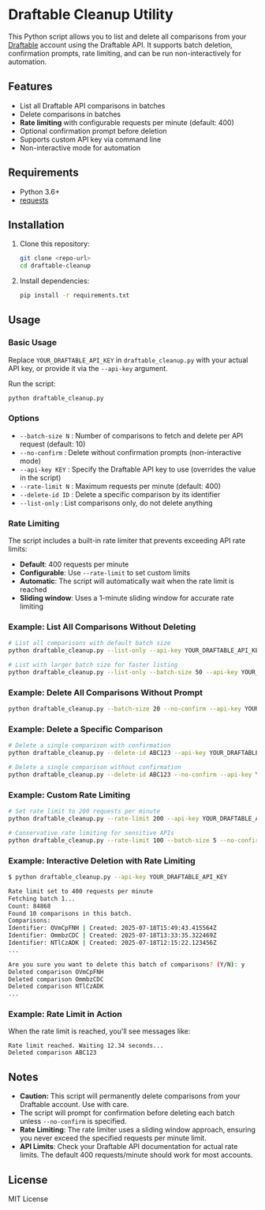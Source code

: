 # Draftable Cleanup Utility

This Python script allows you to list and delete all comparisons from your [Draftable](https://draftable.com/) account using the Draftable API. It supports batch deletion, confirmation prompts, rate limiting, and can be run non-interactively for automation.

## Features
- List all Draftable API comparisons in batches
- Delete comparisons in batches
- **Rate limiting** with configurable requests per minute (default: 400)
- Optional confirmation prompt before deletion
- Supports custom API key via command line
- Non-interactive mode for automation

## Requirements
- Python 3.6+
- [requests](https://pypi.org/project/requests/)

## Installation
1. Clone this repository:
   ```bash
   git clone <repo-url>
   cd draftable-cleanup
   ```
2. Install dependencies:
   ```bash
   pip install -r requirements.txt
   ```

## Usage

### Basic Usage
Replace `YOUR_DRAFTABLE_API_KEY` in `draftable_cleanup.py` with your actual API key, or provide it via the `--api-key` argument.

Run the script:
```bash
python draftable_cleanup.py
```

### Options
- `--batch-size N` : Number of comparisons to fetch and delete per API request (default: 10)
- `--no-confirm`   : Delete without confirmation prompts (non-interactive mode)
- `--api-key KEY`  : Specify the Draftable API key to use (overrides the value in the script)
- `--rate-limit N` : Maximum requests per minute (default: 400)
- `--delete-id ID` : Delete a specific comparison by its identifier
- `--list-only`    : List comparisons only, do not delete anything

### Rate Limiting
The script includes a built-in rate limiter that prevents exceeding API rate limits:
- **Default**: 400 requests per minute
- **Configurable**: Use `--rate-limit` to set custom limits
- **Automatic**: The script will automatically wait when the rate limit is reached
- **Sliding window**: Uses a 1-minute sliding window for accurate rate limiting

### Example: List All Comparisons Without Deleting
```bash
# List all comparisons with default batch size
python draftable_cleanup.py --list-only --api-key YOUR_DRAFTABLE_API_KEY

# List with larger batch size for faster listing
python draftable_cleanup.py --list-only --batch-size 50 --api-key YOUR_DRAFTABLE_API_KEY
```

### Example: Delete All Comparisons Without Prompt
```bash
python draftable_cleanup.py --batch-size 20 --no-confirm --api-key YOUR_DRAFTABLE_API_KEY
```

### Example: Delete a Specific Comparison
```bash
# Delete a single comparison with confirmation
python draftable_cleanup.py --delete-id ABC123 --api-key YOUR_DRAFTABLE_API_KEY

# Delete a single comparison without confirmation
python draftable_cleanup.py --delete-id ABC123 --no-confirm --api-key YOUR_DRAFTABLE_API_KEY
```

### Example: Custom Rate Limiting
```bash
# Set rate limit to 200 requests per minute
python draftable_cleanup.py --rate-limit 200 --api-key YOUR_DRAFTABLE_API_KEY

# Conservative rate limiting for sensitive APIs
python draftable_cleanup.py --rate-limit 100 --batch-size 5 --no-confirm
```

### Example: Interactive Deletion with Rate Limiting
```bash
$ python draftable_cleanup.py --api-key YOUR_DRAFTABLE_API_KEY

Rate limit set to 400 requests per minute
Fetching batch 1...
Count: 84868
Found 10 comparisons in this batch.
Comparisons:
Identifier: OVmCpFNH | Created: 2025-07-18T15:49:43.415564Z
Identifier: OmmbzCDC | Created: 2025-07-18T13:33:35.322469Z
Identifier: NTlCzADK | Created: 2025-07-18T12:15:22.123456Z
...

Are you sure you want to delete this batch of comparisons? (Y/N): y
Deleted comparison OVmCpFNH
Deleted comparison OmmbzCDC
Deleted comparison NTlCzADK
...
```

### Example: Rate Limit in Action
When the rate limit is reached, you'll see messages like:
```
Rate limit reached. Waiting 12.34 seconds...
Deleted comparison ABC123
```

## Notes
- **Caution:** This script will permanently delete comparisons from your Draftable account. Use with care.
- The script will prompt for confirmation before deleting each batch unless `--no-confirm` is specified.
- **Rate Limiting**: The rate limiter uses a sliding window approach, ensuring you never exceed the specified requests per minute limit.
- **API Limits**: Check your Draftable API documentation for actual rate limits. The default 400 requests/minute should work for most accounts.

## License
MIT License 